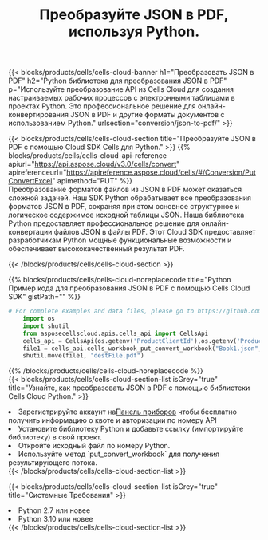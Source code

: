﻿---
title:  Преобразуйте JSON в PDF, используя Python.
description:  Использование Cloud SDK Aspose.Cells для Python для преобразования файла формата JSON в файл формата PDF.
kwords: Excel, Convert JSON to PDF, REST, Python
howto: How to convert JSON to PDF using Aspose.Cells Cloud Python library.
---
{{< blocks/products/cells/cells-cloud-banner h1="Преобразовать JSON в PDF" h2="Python библиотека для преобразования JSON в PDF" p="Используйте преобразование API из Cells Cloud для создания настраиваемых рабочих процессов с электронными таблицами в проектах Python. Это профессиональное решение для онлайн-конвертирования JSON в PDF и другие форматы документов с использованием Python." urlsection="conversion/json-to-pdf/" >}}

{{< blocks/products/cells/cells-cloud-section title="Преобразуйте JSON в PDF с помощью Cloud SDK Cells для Python." >}}
{{% blocks/products/cells/cells-cloud-api-reference apiurl="https://api.aspose.cloud/v3.0/cells/convert" apireferenceurl="https://apireference.aspose.cloud/cells/#/Conversion/PutConvertExcel" apimethod="PUT" %}}
<br/>
Преобразование форматов файлов из JSON в PDF может оказаться сложной задачей. Наш SDK Python обрабатывает все преобразования форматов JSON в PDF, сохраняя при этом основное структурное и логическое содержимое исходной таблицы JSON. Наша библиотека Python предоставляет профессиональное решение для онлайн-конвертации файлов JSON в файлы PDF. Этот Cloud SDK предоставляет разработчикам Python мощные функциональные возможности и обеспечивает высококачественный результат PDF.

{{< /blocks/products/cells/cells-cloud-section >}}

{{% blocks/products/cells/cells-cloud-noreplacecode title="Python Пример кода для преобразования JSON в PDF с помощью Cells Cloud SDK" gistPath="" %}}
 
```python
# For complete examples and data files, please go to https://github.com/aspose-cells-cloud/aspose-cells-cloud-python/
    import os
    import shutil
    from asposecellscloud.apis.cells_api import CellsApi
    cells_api = CellsApi(os.getenv('ProductClientId'),os.getenv('ProductClientSecret'))
    file1 = cells_api.cells_workbook_put_convert_workbook("Book1.json",format="pdf")
    shutil.move(file1, "destFile.pdf")     
```
 
{{% /blocks/products/cells/cells-cloud-noreplacecode %}}
<br/>
{{< blocks/products/cells/cells-cloud-section-list isGrey="true" title="Узнайте, как преобразовать JSON в PDF с помощью библиотеки Cells Cloud Python." >}}
<li> Зарегистрируйте аккаунт на<a href="https://dashboard.aspose.cloud/">Панель приборов</a> чтобы бесплатно получить информацию о квоте и авторизации по номеру API</li>
<li>Установите библиотеку Python и добавьте ссылку (импортируйте библиотеку) в свой проект.</li>
<li>Откройте исходный файл по номеру Python.</li>
<li>Используйте метод `put_convert_workbook` для получения результирующего потока.</li>
{{< /blocks/products/cells/cells-cloud-section-list >}}

{{< blocks/products/cells/cells-cloud-section-list isGrey="true" title="Системные Требования" >}}
<li>Python 2.7 или новее</li>
<li>Python 3.10 или новее</li>
{{< /blocks/products/cells/cells-cloud-section-list >}}
